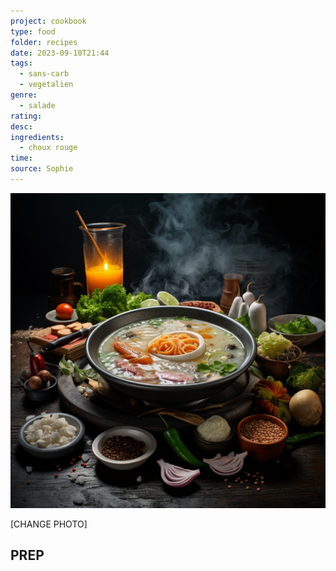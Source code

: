 ```yaml
---
project: cookbook
type: food
folder: recipes
date: 2023-09-10T21:44
tags:
  - sans-carb
  - vegetalien
genre:
  - salade
rating: 
desc: 
ingredients:
  - choux rouge
time: 
source: Sophie
---
```


![IMAGE](_default.png)


[CHANGE PHOTO]

## PREP




